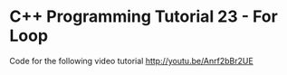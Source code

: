 C++ Programming Tutorial 23 - For Loop
======================================

Code for the following video tutorial http://youtu.be/Anrf2bBr2UE
